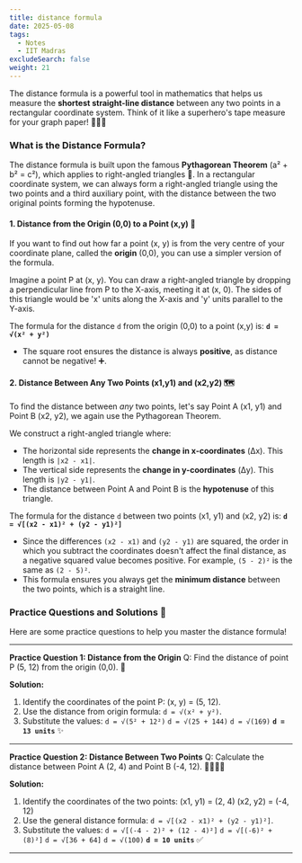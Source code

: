 ```yaml
---
title: distance formula
date: 2025-05-08
tags:
  - Notes 
  - IIT Madras
excludeSearch: false
weight: 21
---
```


The distance formula is a powerful tool in mathematics that helps us measure the **shortest straight-line distance** between any two points in a rectangular coordinate system. Think of it like a superhero's tape measure for your graph paper! 📏🦸‍♀️

### What is the Distance Formula?

The distance formula is built upon the famous **Pythagorean Theorem** (a² + b² = c²), which applies to right-angled triangles 📐. In a rectangular coordinate system, we can always form a right-angled triangle using the two points and a third auxiliary point, with the distance between the two original points forming the hypotenuse.

#### 1. Distance from the Origin (0,0) to a Point (x,y) 📍
If you want to find out how far a point (x, y) is from the very centre of your coordinate plane, called the **origin** (0,0), you can use a simpler version of the formula.

Imagine a point P at (x, y). You can draw a right-angled triangle by dropping a perpendicular line from P to the X-axis, meeting it at (x, 0). The sides of this triangle would be 'x' units along the X-axis and 'y' units parallel to the Y-axis.

The formula for the distance `d` from the origin (0,0) to a point (x,y) is:
**`d = √(x² + y²)`**

*   The square root ensures the distance is always **positive**, as distance cannot be negative! ➕.

#### 2. Distance Between Any Two Points (x1,y1) and (x2,y2) 🗺️
To find the distance between *any* two points, let's say Point A (x1, y1) and Point B (x2, y2), we again use the Pythagorean Theorem.

We construct a right-angled triangle where:
*   The horizontal side represents the **change in x-coordinates** (Δx). This length is `|x2 - x1|`.
*   The vertical side represents the **change in y-coordinates** (Δy). This length is `|y2 - y1|`.
*   The distance between Point A and Point B is the **hypotenuse** of this triangle.

The formula for the distance `d` between two points (x1, y1) and (x2, y2) is:
**`d = √[(x2 - x1)² + (y2 - y1)²]`**

*   Since the differences `(x2 - x1)` and `(y2 - y1)` are squared, the order in which you subtract the coordinates doesn't affect the final distance, as a negative squared value becomes positive. For example, `(5 - 2)²` is the same as `(2 - 5)²`.
*   This formula ensures you always get the **minimum distance** between the two points, which is a straight line.

### Practice Questions and Solutions 🧠

Here are some practice questions to help you master the distance formula!

---

**Practice Question 1: Distance from the Origin**
Q: Find the distance of point P (5, 12) from the origin (0,0). 🚀

**Solution:**
1.  Identify the coordinates of the point P: (x, y) = (5, 12).
2.  Use the distance from origin formula: `d = √(x² + y²)`.
3.  Substitute the values:
    `d = √(5² + 12²)`
    `d = √(25 + 144)`
    `d = √(169)`
    **`d = 13 units`** ✨

---

**Practice Question 2: Distance Between Two Points**
Q: Calculate the distance between Point A (2, 4) and Point B (-4, 12). 🚶‍♀️🚶‍♂️

**Solution:**
1.  Identify the coordinates of the two points:
    (x1, y1) = (2, 4)
    (x2, y2) = (-4, 12)
2.  Use the general distance formula: `d = √[(x2 - x1)² + (y2 - y1)²]`.
3.  Substitute the values:
    `d = √[(-4 - 2)² + (12 - 4)²]`
    `d = √[(-6)² + (8)²]`
    `d = √[36 + 64]`
    `d = √(100)`
    **`d = 10 units`** ✅

---
